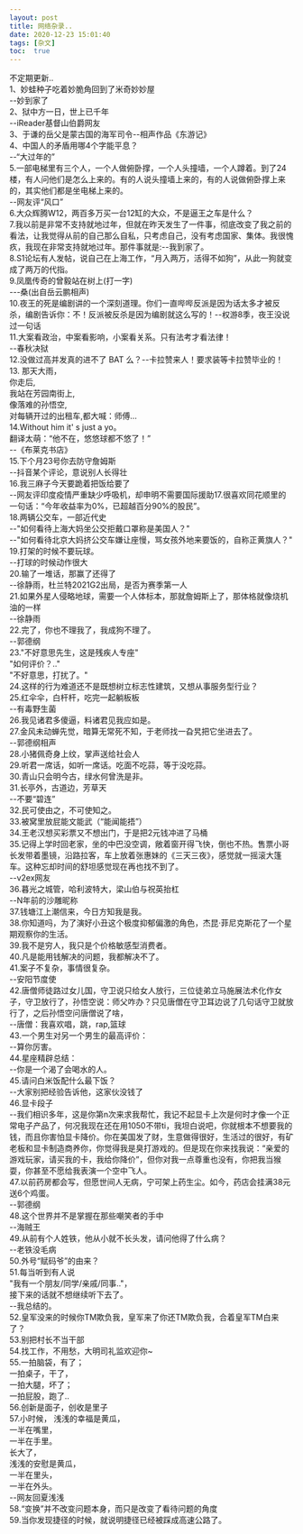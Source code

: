 ```yaml
---
layout: post
title: 网络杂录..
date: 2020-12-23 15:01:40
tags: [杂文]
toc:  true
---
```


不定期更新..   
1、妙蛙种子吃着妙脆角回到了米奇妙妙屋  
--妙到家了  
2、狱中方一日，世上已千年  
--iReader基督山伯爵网友  
3、于谦的岳父是蒙古国的海军司令--相声作品《东游记》  
4、中国人的矛盾用哪4个字能平息？  
--“大过年的”  
5.一部电梯里有三个人，一个人做俯卧撑，一个人头撞墙，一个人蹲着。到了24楼，有人问他们是怎么上来的。有的人说头撞墙上来的，有的人说做俯卧撑上来的，其实他们都是坐电梯上来的。  
--网友评“风口”  
6.大众辉腾W12，两百多万买一台12缸的大众，不是逼王之车是什么？  
7.我以前是非常不支持就地过年，但就在昨天发生了一件事，彻底改变了我之前的看法，让我觉得从前的自己那么自私，只考虑自己，没有考虑国家、集体。我很愧疚，我现在非常支持就地过年。那件事就是:--我到家了。  
8.S1论坛有人发帖，说自己在上海工作，“月入两万，活得不如狗”，从此一狗就变成了两万的代指。  
9.凤凰传奇的曾毅站在树上(打一字)  
---桑(出自岳云鹏相声)  
10.夜王的死是编剧讲的一个深刻道理。你们一直哔哔反派是因为话太多才被反杀，编剧告诉你：不！反派被反杀是因为编剧就这么写的！--权游8季，夜王没说过一句话  
11.大案看政治，中案看影响，小案看关系。只有法考才看法律！  
--春秋决狱  
12.没做过高并发真的进不了 BAT 么？--卡拉赞来人！要求装等卡拉赞毕业的！  
13.
那天大雨，   
你走后,  
我站在芳园南街上,  
像落难的孙悟空,  
对每辆开过的出租车,都大喊：师傅…  
14.Without him it' s just a yo。  
翻译太萌：“他不在，悠悠球都不悠了！”  
--《布莱克书店》  
15.下个月23号你去防守詹姆斯  
--抖音某个评论，意说别人长得壮  
16.我三麻子今天要跪着把饭给要了   
--网友评印度疫情严重缺少呼吸机，却申明不需要国际援助17.很喜欢同花顺里的一句话：“今年收益率为0%，已超越百分90%的股民”。  
18.两辆公交车，一部近代史  
--\"如何看待上海大妈坐公交拒戴口罩称是美国人？\"  
--\"如何看待北京大妈挤公交车嫌让座慢，骂女孩外地来要饭的，自称正黄旗人？\"  
19.打架的时候不要玩球。  
--打球的时候动作很大  
20.输了一堆话，那赢了还得了  
--徐静雨，杜兰特2021G2出局，是否为赛季第一人  
21.如果外星人侵略地球，需要一个人体标本，那就詹姆斯上了，那体格就像烧机油的一样  
--徐静雨  
22.完了，你也不理我了，我成狗不理了。  
--郭德纲  
23."不好意思先生，这是残疾人专座"  
"如何评价？.."  
"不好意思，打扰了。"  
24.这样的行为难道还不是既想树立标志性建筑，又想从事服务型行业？  
25.红伞伞，白杆杆，吃完一起躺板板  
--有毒野生菌  
26.我见诸君多傻逼，料诸君见我应如是。  
27.金风未动蝉先觉，暗算无常死不知，于老师找一旮旯把它坐进去了。  
--郭德纲相声  
28.小猪佩奇身上纹，掌声送给社会人  
29.听君一席话，如听一席话。吃面不吃蒜，等于没吃蒜。  
30.青山只会明今古，绿水何曾洗是非。  
31.长亭外，古道边，芳草天  
--不要“碧连”  
32.民可使由之，不可使知之。  
33.被窝里放屁能文能武（“能闻能捂”）  
34.王老汉想买彩票又不想出门，于是把2元钱冲进了马桶  
35.记得上学时回老家，坐的中巴没空调，敞着窗开得飞快，倒也不热。售票小哥长发带着墨镜，沿路拉客，车上放着张惠妹的《三天三夜》，感觉就一摇滚大篷车。这种忘却时间的舒坦感觉现在再也找不到了。  
--v2ex网友  
36.暮光之城管，哈利波特大，梁山伯与祝英抬杠  
--N年前的沙雕昵称  
37.钱塘江上潮信来，今日方知我是我。  
38.你知道吗，为了演好小丑这个极度抑郁偏激的角色，杰昆·菲尼克斯花了一个星期观察你的生活。  
39.我不是穷人，我只是个价格敏感型消费者。  
40.凡是能用钱解决的问题，我都解决不了。  
41.案子不复杂，事情很复杂。  
--安阳节度使  
42.唐僧师徒路过女儿国，守卫说只给女人放行，三位徒弟立马施展法术化作女子，守卫放行了，孙悟空说：师父咋办？只见唐僧在守卫耳边说了几句话守卫就放行了，之后孙悟空问唐僧说了啥，  
--唐僧：我喜欢唱，跳，rap,篮球  
43.一个男生对另一个男生的最高评价：  
--算你厉害。  
44.星座精辟总结：  
--你是一个渴了会喝水的人。  
45.请问白米饭配什么最下饭？  
--大家别把经验告诉他，这家伙没钱了  
46.显卡段子  
--我们相识多年，这是你第n次来求我帮忙，我记不起显卡上次是何时才像一个正常电子产品了，何况我现在还在用1050不带ti，我坦白说吧，你就根本不想要我的钱，而且你害怕显卡降价。你在美国发了财，生意做得很好，生活过的很好，有矿老板和显卡制造商养你，你觉得我是臭打游戏的。但是现在你来找我说：“亲爱的游戏玩家，请买我的卡，我给你降价”，但你对我一点尊重也没有，你把我当猴耍，你甚至不愿给我表演一个空中飞人。  
47.以前药房都会写，但愿世间人无病，宁可架上药生尘。如今，药店会挂满38元送6个鸡蛋。  
--郭德纲  
48.这个世界并不是掌握在那些嘲笑者的手中  
--海贼王  
49.从前有个人姓铁，他从小就不长头发，请问他得了什么病？  
--老铁没毛病  
50.外号“赋码爷”的由来？  
51.每当听到有人说  
"我有一个朋友/同学/亲戚/同事.."，  
接下来的话就不想继续听下去了。  
--我总结的。  
52.皇军没来的时候你TM欺负我，皇军来了你还TM欺负我，合着皇军TM白来了？  
53.别把村长不当干部  
54.找工作，不用愁，大明司礼监欢迎你~  
55.一拍脑袋，有了；  
一拍桌子，干了，  
一拍大腿，坏了；  
一拍屁股，跑了..  
56.创新是面子，创收是里子  
57.小时候，
浅浅的幸福是黄瓜，  
一半在嘴里，  
一半在手里。  
长大了，  
浅浅的安慰是黄瓜，  
一半在里头，  
一半在外头。  
--网友回夏浅浅  
58.“变换”并不改变问题本身，而只是改变了看待问题的角度  
59.当你发现捷径的时候，就说明捷径已经被踩成高速公路了。
